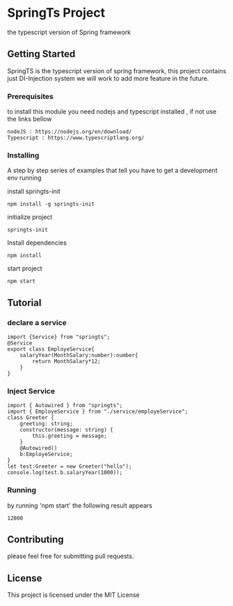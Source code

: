 # SpringTs Project

the typescript version of Spring framework

## Getting Started
SpringTS is the typescript version of spring framework, this project contains just DI-Injection system we will work to add more feature in the future.

### Prerequisites

to install this module you need nodejs and typescript installed , if not use the links bellow

```
nodeJS : https://nodejs.org/en/download/
Typescript : https://www.typescriptlang.org/
```

### Installing

A step by step series of examples that tell you have to get a development env running

install springts-init

```
npm install -g springts-init
```

initialize project

```
springts-init
```
Install dependencies

```
npm install
```
start project

```
npm start
```

## Tutorial

### declare a service

```
import {Service} from "springts";
@Service
export class EmployeService{
    salaryYear(MonthSalary:number):number{
        return MonthSalary*12;
    }
}

```

### Inject Service

```
import { Autowired } from "springts";
import { EmployeService } from "./service/employeService";
class Greeter {
    greeting: string;
    constructor(message: string) {
        this.greeting = message;
    }
    @Autowired()
    b:EmployeService;
}
let test:Greeter = new Greeter("hello");
console.log(test.b.salaryYear(1000));
```

### Running

by running 'npm start' the following result appears 

```
12000
```

## Contributing

please feel free for submitting pull requests.

## License

This project is licensed under the MIT License 



